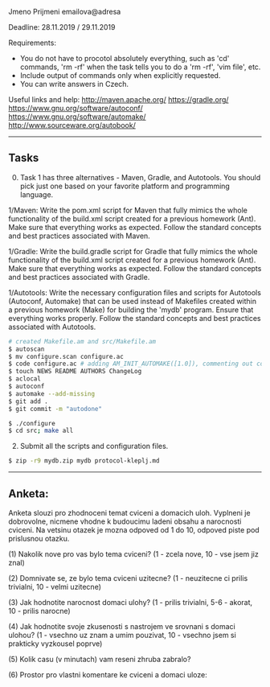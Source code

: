 Jmeno Prijmeni
emailova@adresa

Deadline: 28.11.2019 / 29.11.2019

Requirements:
- You do not have to procotol absolutely everything, such as 'cd' commands,
  'rm -rf' when the task tells you to do a 'rm -rf', 'vim file', etc.
- Include output of commands only when explicitly requested.
- You can write answers in Czech.

Useful links and help:
  http://maven.apache.org/
  https://gradle.org/
  https://www.gnu.org/software/autoconf/
  https://www.gnu.org/software/automake/
  http://www.sourceware.org/autobook/


-----
Tasks
-----

0. Task 1 has three alternatives - Maven, Gradle, and Autotools.
   You should pick just one based on your favorite platform and programming language.

1/Maven: Write the pom.xml script for Maven that fully mimics the whole functionality of the build.xml script created for a previous homework (Ant).
         Make sure that everything works as expected.
         Follow the standard concepts and best practices associated with Maven.

1/Gradle: Write the build.gradle script for Gradle that fully mimics the whole functionality of the build.xml script created for a previous homework (Ant).
          Make sure that everything works as expected.
          Follow the standard concepts and best practices associated with Gradle.

1/Autotools: Write the necessary configuration files and scripts for Autotools (Autoconf, Automake) that can be used instead of Makefiles created within a previous homework (Make) for building the 'mydb' program.
             Ensure that everything works properly.
             Follow the standard concepts and best practices associated with Autotools.

```bash
# created Makefile.am and src/Makefile.am
$ autoscan
$ mv configure.scan configure.ac
$ code configure.ac # adding AM_INIT_AUTOMAKE([1.0]), commenting out config.h
$ touch NEWS README AUTHORS ChangeLog 
$ aclocal
$ autoconf
$ automake --add-missing
$ git add .
$ git commit -m "autodone"
```

```bash
$ ./configure
$ cd src; make all
```

2. Submit all the scripts and configuration files.


```bash
$ zip -r9 mydb.zip mydb protocol-kleplj.md
```

-------
Anketa:
-------

Anketa slouzi pro zhodnoceni temat cviceni a domacich uloh. 
Vyplneni je dobrovolne, nicmene vhodne k budoucimu ladeni obsahu a narocnosti cviceni. 
Na vetsinu otazek je mozna odpoved od 1 do 10, odpoved piste pod prislusnou otazku. 

(1) Nakolik nove pro vas bylo tema cviceni?
    (1 - zcela nove, 10 - vse jsem jiz znal)


(2) Domnivate se, ze bylo tema cviceni uzitecne?
    (1 - neuzitecne ci prilis trivialni, 10 - velmi uzitecne)


(3) Jak hodnotite narocnost domaci ulohy?
    (1 - prilis trivialni, 5-6 - akorat, 10 - prilis narocne)


(4) Jak hodnotite svoje zkusenosti s nastrojem ve srovnani s domaci ulohou?
    (1 - vsechno uz znam a umim pouzivat, 10 - vsechno jsem si prakticky vyzkousel poprve)


(5) Kolik casu (v minutach) vam reseni zhruba zabralo?


(6) Prostor pro vlastni komentare ke cviceni a domaci uloze:

